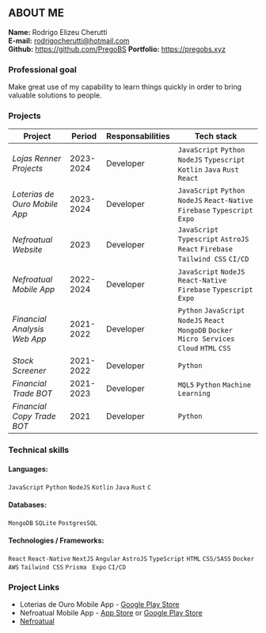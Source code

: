 ## ABOUT ME
**Name:** Rodrigo Elizeu Cherutti  
**E-mail:** rodrigocherutti@hotmail.com  
**Github:** https://github.com/PregoBS 
**Portfolio:** https://pregobs.xyz 

### Professional goal
Make great use of my capability to learn things quickly in order to bring valuable solutions to people.

### Projects
|Project|Period|Responsabilities|Tech stack|
|-|-|-|-|
|_Lojas Renner Projects_|2023-2024|Developer|`JavaScript` `Python` `NodeJS` `Typescript` `Kotlin` `Java` `Rust` `React`|
|_Loterias de Ouro Mobile App_|2023-2024|Developer|`JavaScript` `Python` `NodeJS` `React-Native` `Firebase` `Typescript` `Expo`|
|_Nefroatual Website_|2023|Developer|`JavaScript` `Typescript` `AstroJS` `React` `Firebase` `Tailwind CSS` `CI/CD`|
|_Nefroatual Mobile App_|2022-2024|Developer|`JavaScript` `NodeJS` `React-Native` `Firebase` `Typescript` `Expo`|
|_Financial Analysis Web App_|2021-2022|Developer|`Python` `JavaScript` `NodeJS` `React` `MongoDB` `Docker` `Micro Services` `Cloud` `HTML` `CSS`|
|_Stock Screener_|2021-2022|Developer|`Python`|
|_Financial Trade BOT_|2021-2023|Developer|`MQL5` `Python` `Machine Learning`|
|_Financial Copy Trade BOT_|2021|Developer|`Python`|

### Technical skills
#### Languages:
`JavaScript` `Python` `NodeJS` `Kotlin` `Java` `Rust` `C`

#### Databases:
`MongoDB` `SQLite` `PostgresSQL`

#### Technologies / Frameworks:
`React` `React-Native` `NextJS` `Angular` `AstroJS` `TypeScript` `HTML` `CSS/SASS` `Docker` `AWS` `Tailwind CSS` `Prisma` ` Expo` `CI/CD`

### Project Links
- Loterias de Ouro Mobile App - [Google Play Store](https://play.google.com/store/apps/details?id=com.sb.loteriasDeOuroApp)
- Nefroatual Mobile App - [App Store](https://apps.apple.com/br/app/nefroatual/id6444686617) or [Google Play Store](https://play.google.com/store/apps/details?id=com.superCoach.aprovaCoachMobile)
- [Nefroatual](https://nefroatual.com.br)

